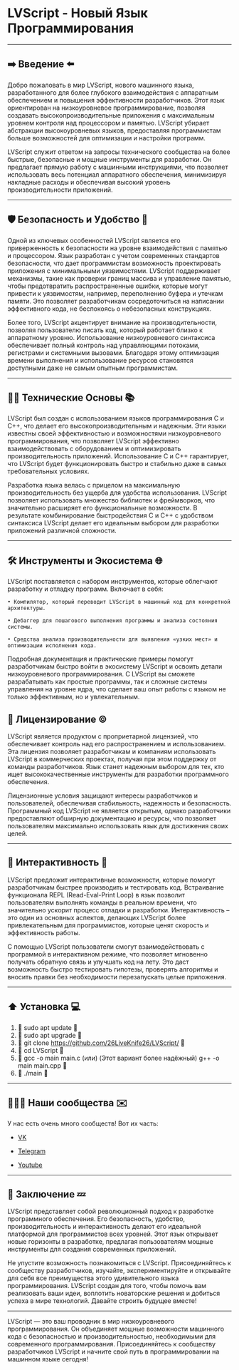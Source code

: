 # LVScript - Новый Язык Программирования

---

## ➡️ Введение ⬅️ ##

Добро пожаловать в мир LVScript, нового машинного языка, разработанного для более глубокого взаимодействия с аппаратным обеспечением и повышения эффективности разработчиков. Этот язык ориентирован на низкоуровневое программирование, позволяя создавать высокопроизводительные приложения с максимальным уровнем контроля над процессором и памятью. LVScript убирает абстракции высокоуровневых языков, предоставляя программистам больше возможностей для оптимизации и настройки программ.

LVScript служит ответом на запросы технического сообщества на более быстрые, безопасные и мощные инструменты для разработки. Он предлагает прямую работу с машинными инструкциями, что позволяет использовать весь потенциал аппаратного обеспечения, минимизируя накладные расходы и обеспечивая высокий уровень производительности приложений.

---

## 🛡 Безопасность и Удобство 💺 ##

Одной из ключевых особенностей LVScript является его приверженность к безопасности на уровне взаимодействия с памятью и процессором. Язык разработан с учетом современных стандартов безопасности, что дает программистам возможность проектировать приложения с минимальными уязвимостями. LVScript поддерживает механизмы, такие как проверки границ массива и управление памятью, чтобы предотвратить распространенные ошибки, которые могут привести к уязвимостям, например, переполнению буфера и утечкам памяти. Это позволяет разработчикам сосредоточиться на написании эффективного кода, не беспокоясь о небезопасных конструкциях.

Более того, LVScript акцентирует внимание на производительности, позволяя пользователю писать код, который работает близко к аппаратному уровню. Использование низкоуровневого синтаксиса обеспечивает полный контроль над управляющими потоками, регистрами и системными вызовами. Благодаря этому оптимизация времени выполнения и использование ресурсов становятся доступными даже не самым опытным программистам.

---

## 🧑‍💻 Технические Основы 📚️ ##

LVScript был создан с использованием языков программирования C и C++, что делает его высокопроизводительным и надежным. Эти языки известны своей эффективностью и возможностями низкоуровневого программирования, что позволяет LVScript эффективно взаимодействовать с оборудованием и оптимизировать производительность приложений. Использование C и C++ гарантирует, что LVScript будет функционировать быстро и стабильно даже в самых требовательных условиях.

Разработка языка велась с прицелом на максимальную производительность без ущерба для удобства использования. LVScript позволяет использовать множество библиотек и фреймворков, что значительно расширяет его функциональные возможности. В результате комбинирование быстродействия C и C++ с удобством синтаксиса LVScript делает его идеальным выбором для разработки приложений различной сложности.

---

## 🛠 Инструменты и Экосистема 🌐 ##

LVScript поставляется с набором инструментов, которые облегчают разработку и отладку программ. Включает в себя:

    • Компилятор, который переводит LVScript в машинный код для конкретной архитектуры.

    • Дебаггер для пошагового выполнения программы и анализа состояния системы.

    • Средства анализа производительности для выявления «узких мест» и оптимизации исполнения кода.

Подробная документация и практические примеры помогут разработчикам быстро войти в экосистему LVScript и освоить детали низкоуровневого программирования. С LVScript вы сможете разрабатывать как простые программы, так и сложные системы управления на уровне ядра, что сделает ваш опыт работы с языком не только эффективным, но и увлекательным. 
## 🪪 Лицензирование ©️ ##

LVScript является продуктом с проприетарной лицензией, что обеспечивает контроль над его распространением и использованием. Эта лицензия позволяет разработчикам и компаниям использовать LVScript в коммерческих проектах, получая при этом поддержку от команды разработчиков. Язык станет надежным выбором для тех, кто ищет высококачественные инструменты для разработки программного обеспечения.

Лицензионные условия защищают интересы разработчиков и пользователей, обеспечивая стабильность, надежность и безопасность. Программный код LVScript не является открытым, однако разработчики предоставляют обширную документацию и ресурсы, что позволяет пользователям максимально использовать язык для достижения своих целей.

---

## 🧠 Интерактивность 🧩 ##

LVScript предложит интерактивные возможности, которые помогут разработчикам быстрее производить и тестировать код. Встраивание функционала REPL (Read-Eval-Print Loop) в язык позволит пользователям выполнять команды в реальном времени, что значительно ускорит процесс отладки и разработки. Интерактивность – это один из основных аспектов, делающих LVScript более привлекательным для программистов, которые ценят скорость и эффективность работы.

С помощью LVScript пользователи смогут взаимодействовать с программой в интерактивном режиме, что позволяет мгновенно получать обратную связь и улучшать код на лету. Это даст возможность быстро тестировать гипотезы, проверять алгоритмы и вносить правки без необходимости перезапускать целые приложения.

---

## ⬆️ Установка 💻️ ##

1. 🔗 sudo apt update 🔗
2. 🔗 sudo apt upgrade 🔗
3. 🔗 git clone https://github.com/26LiveKnife26/LVScript/ 🔗
4. 🔗 cd LVScript 🔗
5. 🔗 gcc -o main main.c (или) (Этот вариант более надёжный) g++ -o main main.cpp 🔗
6. 🔗 ./main 🔗

---

## 👨‍👨‍👦 Наши сообщества ✉️ ##

У нас есть очень много сообществ! Вот их часть:

- [VK](https://vk.com/livestudiocompany)

- [Telegram](https://t.me/livestudio26)

- [Youtube](https://www.youtube.com/@liveknife-26)

---

## 🏁 Заключение 💤 ##

LVScript представляет собой революционный подход к разработке программного обеспечения. Его безопасность, удобство, производительность и интерактивность делают его идеальной платформой для программистов всех уровней. Этот язык открывает новые горизонты в разработке, предлагая пользователям мощные инструменты для создания современных приложений.

Не упустите возможность познакомиться с LVScript. Присоединяйтесь к сообществу разработчиков, изучайте, экспериментируйте и открывайте для себя все преимущества этого удивительного языка программирования. LVScript создан для того, чтобы помочь вам реализовать ваши идеи, воплотить новаторские решения и добиться успеха в мире технологий. Давайте строить будущее вместе!

---

LVScript — это ваш проводник в мир низкоуровневого программирования. Он объединяет мощные возможности машинного кода с безопасностью и производительностью, необходимыми для современного программирования. Присоединяйтесь к сообществу разработчиков LVScript и начните свой путь в программировании на машинном языке сегодня!